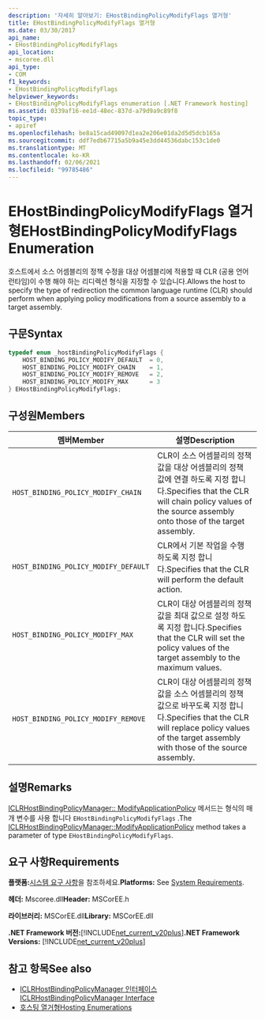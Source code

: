 ```yaml
---
description: '자세히 알아보기: EHostBindingPolicyModifyFlags 열거형'
title: EHostBindingPolicyModifyFlags 열거형
ms.date: 03/30/2017
api_name:
- EHostBindingPolicyModifyFlags
api_location:
- mscoree.dll
api_type:
- COM
f1_keywords:
- EHostBindingPolicyModifyFlags
helpviewer_keywords:
- EHostBindingPolicyModifyFlags enumeration [.NET Framework hosting]
ms.assetid: 0339af16-ee1d-48ec-837d-a79d9a9c89f8
topic_type:
- apiref
ms.openlocfilehash: be8a15cad49097d1ea2e206e01da2d5d5dcb165a
ms.sourcegitcommit: ddf7edb67715a5b9a45e3dd44536dabc153c1de0
ms.translationtype: MT
ms.contentlocale: ko-KR
ms.lasthandoff: 02/06/2021
ms.locfileid: "99785486"
---
```

# <a name="ehostbindingpolicymodifyflags-enumeration"></a><span data-ttu-id="58931-103">EHostBindingPolicyModifyFlags 열거형</span><span class="sxs-lookup"><span data-stu-id="58931-103">EHostBindingPolicyModifyFlags Enumeration</span></span>

<span data-ttu-id="58931-104">호스트에서 소스 어셈블리의 정책 수정을 대상 어셈블리에 적용할 때 CLR (공용 언어 런타임)이 수행 해야 하는 리디렉션 형식을 지정할 수 있습니다.</span><span class="sxs-lookup"><span data-stu-id="58931-104">Allows the host to specify the type of redirection the common language runtime (CLR) should perform when applying policy modifications from a source assembly to a target assembly.</span></span>  
  
## <a name="syntax"></a><span data-ttu-id="58931-105">구문</span><span class="sxs-lookup"><span data-stu-id="58931-105">Syntax</span></span>  
  
```cpp  
typedef enum _hostBindingPolicyModifyFlags {  
    HOST_BINDING_POLICY_MODIFY_DEFAULT  = 0,  
    HOST_BINDING_POLICY_MODIFY_CHAIN    = 1,  
    HOST_BINDING_POLICY_MODIFY_REMOVE   = 2,  
    HOST_BINDING_POLICY_MODIFY_MAX      = 3  
} EHostBindingPolicyModifyFlags;  
```  
  
## <a name="members"></a><span data-ttu-id="58931-106">구성원</span><span class="sxs-lookup"><span data-stu-id="58931-106">Members</span></span>  
  
|<span data-ttu-id="58931-107">멤버</span><span class="sxs-lookup"><span data-stu-id="58931-107">Member</span></span>|<span data-ttu-id="58931-108">설명</span><span class="sxs-lookup"><span data-stu-id="58931-108">Description</span></span>|  
|------------|-----------------|  
|`HOST_BINDING_POLICY_MODIFY_CHAIN`|<span data-ttu-id="58931-109">CLR이 소스 어셈블리의 정책 값을 대상 어셈블리의 정책 값에 연결 하도록 지정 합니다.</span><span class="sxs-lookup"><span data-stu-id="58931-109">Specifies that the CLR will chain policy values of the source assembly onto those of the target assembly.</span></span>|  
|`HOST_BINDING_POLICY_MODIFY_DEFAULT`|<span data-ttu-id="58931-110">CLR에서 기본 작업을 수행 하도록 지정 합니다.</span><span class="sxs-lookup"><span data-stu-id="58931-110">Specifies that the CLR will perform the default action.</span></span>|  
|`HOST_BINDING_POLICY_MODIFY_MAX`|<span data-ttu-id="58931-111">CLR이 대상 어셈블리의 정책 값을 최대 값으로 설정 하도록 지정 합니다.</span><span class="sxs-lookup"><span data-stu-id="58931-111">Specifies that the CLR will set the policy values of the target assembly to the maximum values.</span></span>|  
|`HOST_BINDING_POLICY_MODIFY_REMOVE`|<span data-ttu-id="58931-112">CLR이 대상 어셈블리의 정책 값을 소스 어셈블리의 정책 값으로 바꾸도록 지정 합니다.</span><span class="sxs-lookup"><span data-stu-id="58931-112">Specifies that the CLR will replace policy values of the target assembly with those of the source assembly.</span></span>|  
  
## <a name="remarks"></a><span data-ttu-id="58931-113">설명</span><span class="sxs-lookup"><span data-stu-id="58931-113">Remarks</span></span>  

 <span data-ttu-id="58931-114">[ICLRHostBindingPolicyManager:: ModifyApplicationPolicy](iclrhostbindingpolicymanager-modifyapplicationpolicy-method.md) 메서드는 형식의 매개 변수를 사용 합니다 `EHostBindingPolicyModifyFlags` .</span><span class="sxs-lookup"><span data-stu-id="58931-114">The [ICLRHostBindingPolicyManager::ModifyApplicationPolicy](iclrhostbindingpolicymanager-modifyapplicationpolicy-method.md) method takes a parameter of type `EHostBindingPolicyModifyFlags`.</span></span>  
  
## <a name="requirements"></a><span data-ttu-id="58931-115">요구 사항</span><span class="sxs-lookup"><span data-stu-id="58931-115">Requirements</span></span>  

 <span data-ttu-id="58931-116">**플랫폼:**[시스템 요구 사항](../../get-started/system-requirements.md)을 참조하세요.</span><span class="sxs-lookup"><span data-stu-id="58931-116">**Platforms:** See [System Requirements](../../get-started/system-requirements.md).</span></span>  
  
 <span data-ttu-id="58931-117">**헤더:** Mscoree.dll</span><span class="sxs-lookup"><span data-stu-id="58931-117">**Header:** MSCorEE.h</span></span>  
  
 <span data-ttu-id="58931-118">**라이브러리:** MSCorEE.dll</span><span class="sxs-lookup"><span data-stu-id="58931-118">**Library:** MSCorEE.dll</span></span>  
  
 <span data-ttu-id="58931-119">**.NET Framework 버전:**[!INCLUDE[net_current_v20plus](../../../../includes/net-current-v20plus-md.md)]</span><span class="sxs-lookup"><span data-stu-id="58931-119">**.NET Framework Versions:** [!INCLUDE[net_current_v20plus](../../../../includes/net-current-v20plus-md.md)]</span></span>  
  
## <a name="see-also"></a><span data-ttu-id="58931-120">참고 항목</span><span class="sxs-lookup"><span data-stu-id="58931-120">See also</span></span>

- [<span data-ttu-id="58931-121">ICLRHostBindingPolicyManager 인터페이스</span><span class="sxs-lookup"><span data-stu-id="58931-121">ICLRHostBindingPolicyManager Interface</span></span>](iclrhostbindingpolicymanager-interface.md)
- [<span data-ttu-id="58931-122">호스팅 열거형</span><span class="sxs-lookup"><span data-stu-id="58931-122">Hosting Enumerations</span></span>](hosting-enumerations.md)
